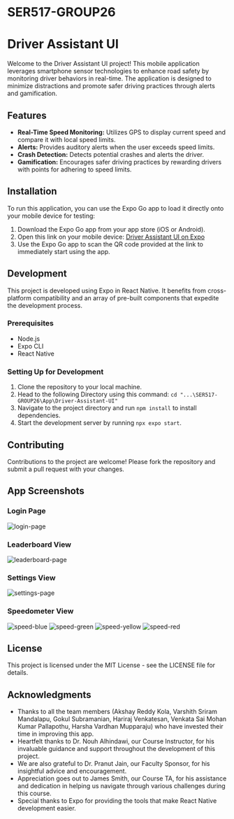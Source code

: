 # SER517-GROUP26
# Driver Assistant UI

Welcome to the Driver Assistant UI project! This mobile application leverages smartphone sensor technologies to enhance road safety by monitoring driver behaviors in real-time. The application is designed to minimize distractions and promote safer driving practices through alerts and gamification.

## Features

- **Real-Time Speed Monitoring:** Utilizes GPS to display current speed and compare it with local speed limits.
- **Alerts:** Provides auditory alerts when the user exceeds speed limits.
- **Crash Detection:** Detects potential crashes and alerts the driver.
- **Gamification:** Encourages safer driving practices by rewarding drivers with points for adhering to speed limits.

## Installation

To run this application, you can use the Expo Go app to load it directly onto your mobile device for testing:

1. Download the Expo Go app from your app store (iOS or Android).
2. Open this link on your mobile device: [Driver Assistant UI on Expo](https://expo.dev//accounts/akola1/projects/Driver-Assistant-UI/builds/944c9d8d-aef5-4553-bbaa-8d9d88cc0d53)
3. Use the Expo Go app to scan the QR code provided at the link to immediately start using the app.

## Development

This project is developed using Expo in React Native. It benefits from cross-platform compatibility and an array of pre-built components that expedite the development process.

### Prerequisites

- Node.js
- Expo CLI
- React Native

### Setting Up for Development

1. Clone the repository to your local machine.
2. Head to the following Directory using this command: `cd "...\SER517-GROUP26\App\Driver-Assistant-UI"`
3. Navigate to the project directory and run `npm install` to install dependencies.
4. Start the development server by running `npx expo start`.

## Contributing

Contributions to the project are welcome! Please fork the repository and submit a pull request with your changes.

## App Screenshots
### Login Page
![login-page](Images/login-page.jpg)
### Leaderboard View
![leaderboard-page](Images/leaderboard-page.jpg)
### Settings View
![settings-page](Images/settings-page.jpg)
### Speedometer View
![speed-blue](Images/speed-blue.jpeg)
![speed-green](Images/speed-green.jpeg)
![speed-yellow](Images/speed-yellow.jpeg)
![speed-red](Images/speed-red.jpeg)

## License

This project is licensed under the MIT License - see the LICENSE file for details.

## Acknowledgments

- Thanks to all the team members (Akshay Reddy Kola, Varshith Sriram Mandalapu, Gokul Subramanian, Hariraj Venkatesan, Venkata Sai Mohan Kumar Pallapothu, Harsha Vardhan Mupparaju) who have invested their time in improving this app.
- Heartfelt thanks to Dr. Nouh Alhindawi, our Course Instructor, for his invaluable guidance and support throughout the development of this project.
- We are also grateful to Dr. Pranut Jain, our Faculty Sponsor, for his insightful advice and encouragement.
- Appreciation goes out to James Smith, our Course TA, for his assistance and dedication in helping us navigate through various challenges during this course.
- Special thanks to Expo for providing the tools that make React Native development easier.

